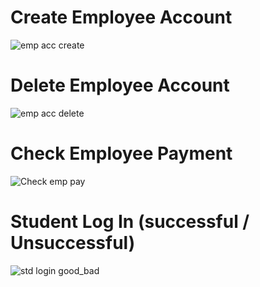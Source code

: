 # Create Employee Account 
![emp acc create](https://user-images.githubusercontent.com/78169319/171147296-733b1d5f-0680-4474-bd7b-0e32df58077d.png)

# Delete Employee Account 
![emp acc delete](https://user-images.githubusercontent.com/78169319/171147369-6f3158b4-95de-4618-ba44-84cd8ef99572.png)

# Check Employee Payment
![Check emp pay](https://user-images.githubusercontent.com/78169319/171147476-985aae35-3eac-4f66-ac1f-80644d1cdd16.png)

# Student Log In (successful / Unsuccessful)
![std login good_bad](https://user-images.githubusercontent.com/78169319/171147533-9a462930-d756-46f9-b7c0-c7482f2df852.png)
